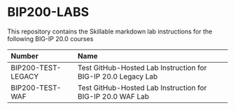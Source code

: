 # BIP200-LABS

This repository contains the Skillable markdown lab instructions for the following BIG-IP 20.0 courses

| Number             | Name                                                          |
| :----------------- | :------------------------------------------------------------ |
| BIP200-TEST-LEGACY | Test GitHub-Hosted Lab Instruction for BIG-IP 20.0 Legacy Lab |
| BIP200-TEST-WAF    | Test GitHub-Hosted Lab Instruction for BIG-IP 20.0 WAF Lab    |

